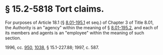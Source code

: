 # § 15.2-5818 Tort claims.

<p>For purposes of Article 18.1 (§ <a href='http://law.lis.virginia.gov/vacode/8.01-195.1/'>8.01-195.1</a> et seq.) of Chapter 3 of Title 8.01, the Authority is an "agency" within the meaning of § <a href='http://law.lis.virginia.gov/vacode/8.01-195.2/'>8.01-195.2</a>, and each of its members and agents is an "employee" within the meaning of such section.</p><p>1996, cc. <a href='http://lis.virginia.gov/cgi-bin/legp604.exe?961+ful+CHAP0950'>950</a>, <a href='http://lis.virginia.gov/cgi-bin/legp604.exe?961+ful+CHAP1038'>1038</a>, § 15.1-227.88; 1997, c. 587.</p>